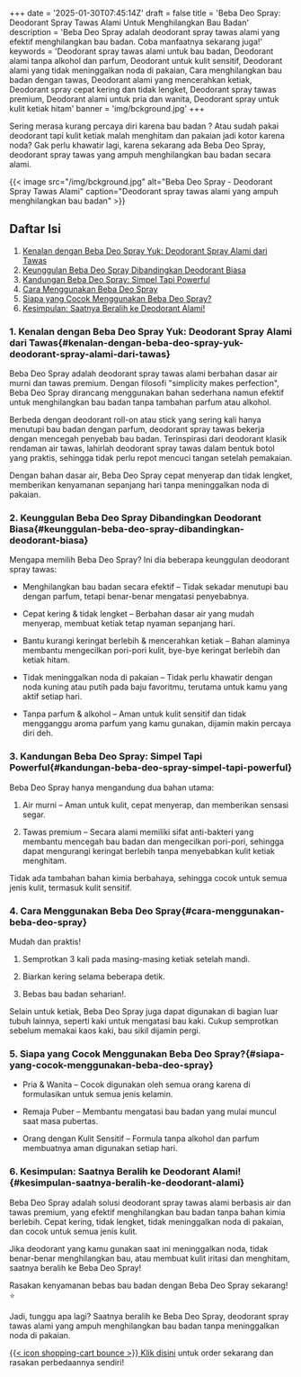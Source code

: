 +++
date = '2025-01-30T07:45:14Z'
draft = false
title = 'Beba Deo Spray: Deodorant Spray Tawas Alami Untuk Menghilangkan Bau Badan'
description = 'Beba Deo Spray adalah deodorant spray tawas alami yang efektif menghilangkan bau badan. Coba manfaatnya sekarang juga!'
keywords = 'Deodorant spray tawas alami untuk bau badan, Deodorant alami tanpa alkohol dan parfum, Deodorant untuk kulit sensitif, Deodorant alami yang tidak meninggalkan noda di pakaian, Cara menghilangkan bau badan dengan tawas, Deodorant alami yang mencerahkan ketiak, Deodorant spray cepat kering dan tidak lengket, Deodorant spray tawas premium, Deodorant alami untuk pria dan wanita, Deodorant spray untuk kulit ketiak hitam'
banner = 'img/bckground.jpg'
+++

Sering merasa kurang percaya diri karena bau badan ? Atau sudah pakai deodorant tapi kulit ketiak malah menghitam dan pakaian jadi kotor karena noda? Gak perlu khawatir lagi, karena sekarang ada Beba Deo Spray, deodorant spray tawas yang ampuh menghilangkan bau badan secara alami.

{{< image src="/img/bckground.jpg" alt="Beba Deo Spray - Deodorant Spray Tawas Alami" caption="Deodorant spray tawas alami yang ampuh menghilangkan bau badan" >}}

## Daftar Isi
1. [Kenalan dengan Beba Deo Spray Yuk: Deodorant Spray Alami dari Tawas](#kenalan-dengan-beba-deo-spray-yuk-deodorant-spray-alami-dari-tawas)
2. [Keunggulan Beba Deo Spray Dibandingkan Deodorant Biasa](#keunggulan-beba-deo-spray-dibandingkan-deodorant-biasa)
3. [Kandungan Beba Deo Spray: Simpel Tapi Powerful](#kandungan-beba-deo-spray-simpel-tapi-powerful)
4. [Cara Menggunakan Beba Deo Spray](#cara-menggunakan-beba-deo-spray)
5. [Siapa yang Cocok Menggunakan Beba Deo Spray?](#siapa-yang-cocok-menggunakan-beba-deo-spray)
6. [Kesimpulan: Saatnya Beralih ke Deodorant Alami!](#kesimpulan-saatnya-beralih-ke-deodorant-alami)

### 1. Kenalan dengan Beba Deo Spray Yuk: Deodorant Spray Alami dari Tawas{#kenalan-dengan-beba-deo-spray-yuk-deodorant-spray-alami-dari-tawas}

Beba Deo Spray adalah deodorant spray tawas alami berbahan dasar air murni dan tawas premium. Dengan filosofi "simplicity makes perfection", Beba Deo Spray dirancang menggunakan bahan sederhana namun efektif untuk menghilangkan bau badan tanpa tambahan parfum atau alkohol.

Berbeda dengan deodorant roll-on atau stick yang sering kali hanya menutupi bau badan dengan parfum, deodorant spray tawas bekerja dengan mencegah penyebab bau badan. Terinspirasi dari deodorant klasik rendaman air tawas, lahirlah deodorant spray tawas dalam bentuk botol yang praktis, sehingga tidak perlu repot mencuci tangan setelah pemakaian.

Dengan bahan dasar air, Beba Deo Spray cepat menyerap dan tidak lengket, memberikan kenyamanan sepanjang hari tanpa meninggalkan noda di pakaian.


### 2. Keunggulan Beba Deo Spray Dibandingkan Deodorant Biasa{#keunggulan-beba-deo-spray-dibandingkan-deodorant-biasa}

Mengapa memilih Beba Deo Spray? Ini dia beberapa keunggulan deodorant spray tawas:

 * Menghilangkan bau badan secara efektif – Tidak sekadar menutupi bau dengan parfum, tetapi benar-benar mengatasi penyebabnya.

 * Cepat kering & tidak lengket – Berbahan dasar air yang mudah menyerap, membuat ketiak tetap nyaman sepanjang hari.

 * Bantu kurangi keringat berlebih & mencerahkan ketiak – Bahan alaminya membantu mengecilkan pori-pori kulit, bye-bye keringat berlebih dan ketiak hitam.

 * Tidak meninggalkan noda di pakaian – Tidak perlu khawatir dengan noda kuning atau putih pada baju favoritmu, terutama untuk kamu yang aktif setiap hari.

 * Tanpa parfum & alkohol – Aman untuk kulit sensitif dan tidak mengganggu aroma parfum yang kamu gunakan, dijamin makin percaya diri deh.


### 3. Kandungan Beba Deo Spray: Simpel Tapi Powerful{#kandungan-beba-deo-spray-simpel-tapi-powerful}

Beba Deo Spray hanya mengandung dua bahan utama:

 1. Air murni – Aman untuk kulit, cepat menyerap, dan memberikan sensasi segar.
 
 2. Tawas premium – Secara alami memiliki sifat anti-bakteri yang membantu mencegah bau badan dan mengecilkan pori-pori, sehingga dapat mengurangi keringat berlebih tanpa menyebabkan kulit ketiak menghitam.


Tidak ada tambahan bahan kimia berbahaya, sehingga cocok untuk semua jenis kulit, termasuk kulit sensitif.


### 4. Cara Menggunakan Beba Deo Spray{#cara-menggunakan-beba-deo-spray}

Mudah dan praktis!

 1. Semprotkan 3 kali pada masing-masing ketiak setelah mandi.
 
 2. Biarkan kering selama beberapa detik.
 
 3. Bebas bau badan seharian!.

Selain untuk ketiak, Beba Deo Spray juga dapat digunakan di bagian luar tubuh lainnya, seperti kaki untuk mengatasi bau kaki. Cukup semprotkan sebelum memakai kaos kaki, bau sikil dijamin pergi.


### 5. Siapa yang Cocok Menggunakan Beba Deo Spray?{#siapa-yang-cocok-menggunakan-beba-deo-spray}

 * Pria & Wanita – Cocok digunakan oleh semua orang karena di formulasikan untuk semua jenis kelamin.
 
 * Remaja Puber – Membantu mengatasi bau badan yang mulai muncul saat masa pubertas.
 
 * Orang dengan Kulit Sensitif – Formula tanpa alkohol dan parfum membuatnya aman digunakan setiap hari.


### 6. Kesimpulan: Saatnya Beralih ke Deodorant Alami!{#kesimpulan-saatnya-beralih-ke-deodorant-alami}

Beba Deo Spray adalah solusi deodorant spray tawas alami berbasis air dan tawas premium, yang efektif menghilangkan bau badan tanpa bahan kimia berlebih. Cepat kering, tidak lengket, tidak meninggalkan noda di pakaian, dan cocok untuk semua jenis kulit.

Jika deodorant yang kamu gunakan saat ini meninggalkan noda, tidak benar-benar menghilangkan bau, atau membuat kulit iritasi dan menghitam, saatnya beralih ke Beba Deo Spray!

Rasakan kenyamanan bebas bau badan dengan Beba Deo Spray sekarang! :star:

Jadi, tunggu apa lagi? Saatnya beralih ke Beba Deo Spray, deodorant spray tawas alami yang ampuh menghilangkan bau badan tanpa meninggalkan noda di pakaian.

[{{< icon shopping-cart bounce >}} Klik disini](/shop/) untuk order sekarang dan rasakan perbedaannya sendiri!